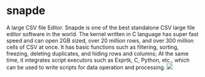 # snapde
A large CSV file Editor.
Snapde is one of the best standalone CSV large file editor software in the world. The kernel written in C language has super fast speed and can open 2GB sized, over 20 million rows, and over 300 million cells of CSV at once. It has basic functions such as filtering, sorting, freezing, deleting duplicates, and hiding rows and columns; At the same time, it integrates script executors such as Exprtk, C, Python, etc., which can be used to write scripts for data operation and processing.
![](http://www.snapman.xyz/Snapde/image/SnapdeView.png)
